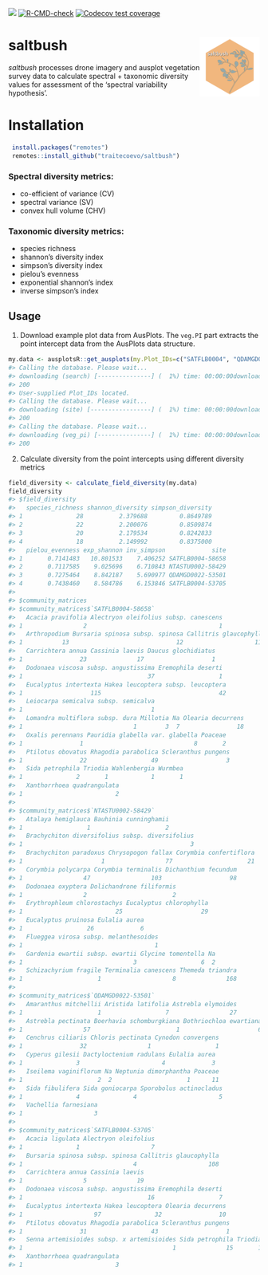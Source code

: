 
<!-- README.md is generated from README.Rmd. Please edit that file -->
<!-- badges: start -->

[![](https://img.shields.io/badge/lifecycle-experimental-orange.svg)](https://lifecycle.r-lib.org/articles/stages.html#experimental)
[![R-CMD-check](https://github.com/traitecoevo/saltbush/actions/workflows/R-CMD-check.yaml/badge.svg)](https://github.com/traitecoevo/saltbush/actions/workflows/R-CMD-check.yaml)
[![Codecov test
coverage](https://codecov.io/gh/traitecoevo/saltbush/graph/badge.svg)](https://app.codecov.io/gh/traitecoevo/saltbush)
<!-- badges: end -->

# saltbush <img src="man/figures/saltbush_hex.png" align="right" width="120"/>

*saltbush* processes drone imagery and ausplot vegetation survey data to
calculate spectral + taxonomic diversity values for assessment of the
‘spectral variability hypothesis’.

# Installation

``` r
 install.packages("remotes")
 remotes::install_github("traitecoevo/saltbush")
```

### Spectral diversity metrics:

- co-efficient of variance (CV)
- spectral variance (SV)
- convex hull volume (CHV)

### Taxonomic diversity metrics:

- species richness
- shannon’s diversity index
- simpson’s diversity index
- pielou’s evenness
- exponential shannon’s index
- inverse simpson’s index

## Usage

1.  Download example plot data from AusPlots. The `veg.PI` part extracts
    the point intercept data from the AusPlots data structure.

``` r
my.data <- ausplotsR::get_ausplots(my.Plot_IDs=c("SATFLB0004", "QDAMGD0022", "NTASTU0002"), veg.PI=TRUE)$veg.PI
#> Calling the database. Please wait...
#> downloading (search) [---------------] (  1%) time: 00:00:00downloading (search) [===============] (100%) time: 00:00:00
#> 200
#> User-supplied Plot_IDs located.
#> Calling the database. Please wait...
#> downloading (site) [-----------------] (  1%) time: 00:00:00downloading (site) [=================] (100%) time: 00:00:00
#> 200
#> Calling the database. Please wait...
#> downloading (veg_pi) [---------------] (  1%) time: 00:00:00downloading (veg_pi) [===============] (100%) time: 00:00:00
#> 200
```

2.  Calculate diversity from the point intercepts using different
    diversity metrics

``` r
field_diversity <- calculate_field_diversity(my.data)
field_diversity
#> $field_diversity
#>   species_richness shannon_diversity simpson_diversity
#> 1               28          2.379688         0.8649789
#> 2               22          2.200076         0.8509874
#> 3               20          2.179534         0.8242833
#> 4               18          2.149992         0.8375000
#>   pielou_evenness exp_shannon inv_simpson             site
#> 1       0.7141483   10.801533    7.406252 SATFLB0004-58658
#> 2       0.7117585    9.025696    6.710843 NTASTU0002-58429
#> 3       0.7275464    8.842187    5.690977 QDAMGD0022-53501
#> 4       0.7438460    8.584786    6.153846 SATFLB0004-53705
#> 
#> $community_matrices
#> $community_matrices$`SATFLB0004-58658`
#>   Acacia pravifolia Alectryon oleifolius subsp. canescens
#> 1                 2                                     1
#>   Arthropodium Bursaria spinosa subsp. spinosa Callitris glaucophylla
#> 1           13                              12                    110
#>   Carrichtera annua Cassinia laevis Daucus glochidiatus
#> 1                23              17                   1
#>   Dodonaea viscosa subsp. angustissima Eremophila deserti
#> 1                                   37                  1
#>   Eucalyptus intertexta Hakea leucoptera subsp. leucoptera
#> 1                   115                                 42
#>   Leiocarpa semicalva subsp. semicalva
#> 1                                    1
#>   Lomandra multiflora subsp. dura Millotia Na Olearia decurrens
#> 1                               1        3  7                18
#>   Oxalis perennans Pauridia glabella var. glabella Poaceae
#> 1                1                               8       2
#>   Ptilotus obovatus Rhagodia parabolica Scleranthus pungens
#> 1                22                  49                   3
#>   Sida petrophila Triodia Wahlenbergia Wurmbea
#> 1               2       1            1       1
#>   Xanthorrhoea quadrangulata
#> 1                          2
#> 
#> $community_matrices$`NTASTU0002-58429`
#>   Atalaya hemiglauca Bauhinia cunninghamii
#> 1                  1                     2
#>   Brachychiton diversifolius subsp. diversifolius
#> 1                                               3
#>   Brachychiton paradoxus Chrysopogon fallax Corymbia confertiflora
#> 1                      1                 77                     21
#>   Corymbia polycarpa Corymbia terminalis Dichanthium fecundum
#> 1                 47                 103                   98
#>   Dodonaea oxyptera Dolichandrone filiformis
#> 1                 2                        2
#>   Erythrophleum chlorostachys Eucalyptus chlorophylla
#> 1                          25                      29
#>   Eucalyptus pruinosa Eulalia aurea
#> 1                  26             6
#>   Flueggea virosa subsp. melanthesoides
#> 1                                     1
#>   Gardenia ewartii subsp. ewartii Glycine tomentella Na
#> 1                               3                  6  2
#>   Schizachyrium fragile Terminalia canescens Themeda triandra
#> 1                     1                    8              168
#> 
#> $community_matrices$`QDAMGD0022-53501`
#>   Amaranthus mitchellii Aristida latifolia Astrebla elymoides
#> 1                     1                  7                 27
#>   Astrebla pectinata Boerhavia schomburgkiana Bothriochloa ewartiana
#> 1                 57                        1                      6
#>   Cenchrus ciliaris Chloris pectinata Cynodon convergens
#> 1                32                 1                  1
#>   Cyperus gilesii Dactyloctenium radulans Eulalia aurea
#> 1               3                       4             3
#>   Iseilema vaginiflorum Na Neptunia dimorphantha Poaceae
#> 1                     2  2                     1      11
#>   Sida fibulifera Sida goniocarpa Sporobolus actinocladus
#> 1               4               4                       5
#>   Vachellia farnesiana
#> 1                    3
#> 
#> $community_matrices$`SATFLB0004-53705`
#>   Acacia ligulata Alectryon oleifolius
#> 1               1                    7
#>   Bursaria spinosa subsp. spinosa Callitris glaucophylla
#> 1                               4                    108
#>   Carrichtera annua Cassinia laevis
#> 1                 5              19
#>   Dodonaea viscosa subsp. angustissima Eremophila deserti
#> 1                                   16                  7
#>   Eucalyptus intertexta Hakea leucoptera Olearia decurrens
#> 1                    97               32                10
#>   Ptilotus obovatus Rhagodia parabolica Scleranthus pungens
#> 1                31                  43                   1
#>   Senna artemisioides subsp. x artemisioides Sida petrophila Triodia
#> 1                                          1              15       1
#>   Xanthorrhoea quadrangulata
#> 1                          3
```
